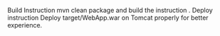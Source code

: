 Build Instruction
mvn clean package
and build the instruction .
Deploy instruction
Deploy target/WebApp.war on Tomcat properly for better experience.
